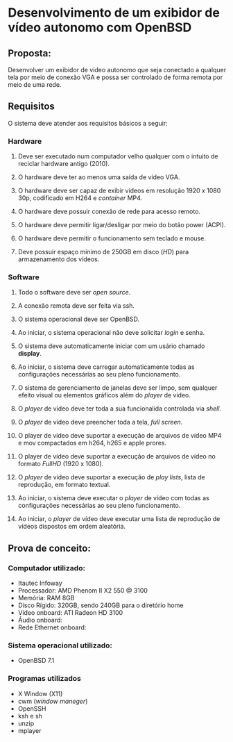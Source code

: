 # Desenvolvimento de um exibidor de vídeo autonomo com OpenBSD

## Proposta:
Desenvolver um exibidor de vídeo autonomo que seja conectado
a qualquer tela por meio de conexão VGA e possa ser controlado 
de forma remota por meio de uma rede.

## Requisitos
O sistema deve atender aos requisitos básicos a seguir:

### Hardware
1. Deve ser executado num computador velho qualquer com o intuito de 
reciclar hardware antigo (2010).

2. O hardware deve ter ao menos uma saída de vídeo VGA.

3. O hardware deve ser capaz de exibir vídeos em resolução 1920 x 1080 30p,
codificado em H264 e *container* MP4.

4. O hardware deve possuir conexão de rede para acesso remoto.

5. O hardware deve permitir ligar/desligar por meio do botão power (ACPI).

6. O hardware deve permitir o funcionamento sem teclado e mouse.

7. Deve possuir espaço mínimo de 250GB em disco (*HD*) 
para armazenamento dos vídeos.

### Software
1. Todo o software deve ser *open source*.

2. A conexão remota deve ser feita via ssh.

3. O sistema operacional deve ser OpenBSD.

4. Ao iniciar, o sistema operacional não deve solicitar *login* e senha.

5. O sistema deve automaticamente iniciar com um usário chamado **display**.

6. Ao iniciar, o sistema deve carregar automaticamente todas 
as configurações necessárias ao seu pleno funcionamento.

7. O sistema de gerenciamento de janelas deve ser limpo, sem qualquer efeito
visual ou elementos gráficos além do *player* de vídeo.

8. O *player* de vídeo deve ter toda a sua funcionalida controlada 
via *shell*.

9. O *player* de vídeo deve preencher toda a tela, *full screen*.

10. O player de vídeo deve suportar a execução de arquivos de vídeo 
MP4 e mov compactados em h264, h265 e apple prores.

11. O player de vídeo deve suportar a execução de arquivos de vídeo 
no formato *FullHD* (1920 x 1080).

12. O *player* de vídeo deve suportar a execução de *play lists*, lista de 
 reprodução, em formato textual.

13. Ao iniciar, o sistema deve executar o *player* de vídeo com todas as
configurações necessárias ao seu pleno funcionamento.

14. Ao iniciar, o *player* de vídeo deve executar uma lista de reprodução
de vídeos dispostos em ordem aleatória.

## Prova de conceito:
### Computador utilizado:

- Itautec Infoway
- Processador: AMD Phenom II X2 550 @ 3100
- Memória: RAM 8GB
- Disco Rígido: 320GB, sendo 240GB para o diretório home
- Vídeo onboard: ATI Radeon HD 3100
- Áudio onboard: 
- Rede Ethernet onboard:

### Sistema operacional utilizado:

- OpenBSD 7.1

### Programas utilizados

- X Window (X11)
- cwm (*window maneger*)
- OpenSSH
- ksh e sh
- unzip
- mplayer

